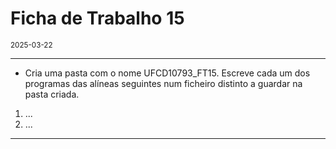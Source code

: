 <h1>Ficha de Trabalho 15</h1>
<small>2025-03-22</small>
<br>

<hr>
<ul>
<li> Cria uma pasta com o nome UFCD10793_FT15. Escreve cada um dos programas das alíneas seguintes num ficheiro distinto a guardar na pasta criada.
</li>

</ul>

<ol>
<li> 
    ...
</li>

<li> 
    ... 
</li>


</ol>

<hr>